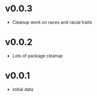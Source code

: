 # v0.0.3
* Cleanup work on races and racial traits

# v0.0.2
* Lots of package cleanup

# v0.0.1
* Initial data
